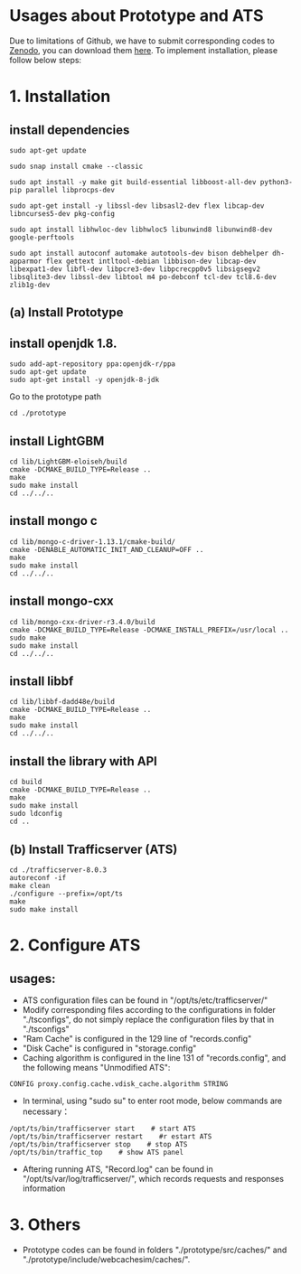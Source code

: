 # Usages about Prototype and ATS

Due to limitations of Github, we have to submit corresponding codes to [Zenodo](https://zenodo.org), you can download them [here](https://doi.org/10.5281/zenodo.6543551). To implement installation, please follow below steps:

# 1. Installation
## install dependencies
```
sudo apt-get update

sudo snap install cmake --classic

sudo apt install -y make git build-essential libboost-all-dev python3-pip parallel libprocps-dev

sudo apt-get install -y libssl-dev libsasl2-dev flex libcap-dev libncurses5-dev pkg-config

sudo apt install libhwloc-dev libhwloc5 libunwind8 libunwind8-dev google-perftools

sudo apt install autoconf automake autotools-dev bison debhelper dh-apparmor flex gettext intltool-debian libbison-dev libcap-dev libexpat1-dev libfl-dev libpcre3-dev libpcrecpp0v5 libsigsegv2 libsqlite3-dev libssl-dev libtool m4 po-debconf tcl-dev tcl8.6-dev zlib1g-dev
```

## (a) Install Prototype

## install openjdk 1.8.
```
sudo add-apt-repository ppa:openjdk-r/ppa
sudo apt-get update
sudo apt-get install -y openjdk-8-jdk
```

Go to the prototype path
```
cd ./prototype
```

## install LightGBM
```
cd lib/LightGBM-eloiseh/build
cmake -DCMAKE_BUILD_TYPE=Release ..
make
sudo make install
cd ../../..
```

## install mongo c
```
cd lib/mongo-c-driver-1.13.1/cmake-build/
cmake -DENABLE_AUTOMATIC_INIT_AND_CLEANUP=OFF ..
make
sudo make install
cd ../../..
```

## install mongo-cxx
```
cd lib/mongo-cxx-driver-r3.4.0/build
cmake -DCMAKE_BUILD_TYPE=Release -DCMAKE_INSTALL_PREFIX=/usr/local ..
sudo make
sudo make install
cd ../../..
```

## install libbf
```
cd lib/libbf-dadd48e/build
cmake -DCMAKE_BUILD_TYPE=Release ..
make
sudo make install
cd ../../..
```

## install the library with API
```
cd build
cmake -DCMAKE_BUILD_TYPE=Release ..
make
sudo make install
sudo ldconfig
cd ..
```

## (b) Install Trafficserver (ATS)
```
cd ./trafficserver-8.0.3
autoreconf -if
make clean
./configure --prefix=/opt/ts
make
sudo make install
```

# 2. Configure ATS

## usages:
- ATS configuration files can be found in "/opt/ts/etc/trafficserver/"
- Modify corresponding files according to the configurations in folder "./tsconfigs", do not simply replace the configuration files by that in "./tsconfigs"
- "Ram Cache" is configured in the 129 line of "records.config"
- "Disk Cache" is configured in "storage.config"
- Caching algorithm is configured in the line 131 of "records.config", and the following means "Unmodified ATS":
```
CONFIG proxy.config.cache.vdisk_cache.algorithm STRING
```
- In terminal, using "sudo su" to enter root mode, below commands are necessary：
```
/opt/ts/bin/trafficserver start    # start ATS
/opt/ts/bin/trafficserver restart    #r estart ATS  
/opt/ts/bin/trafficserver stop    # stop ATS
/opt/ts/bin/traffic_top    # show ATS panel
```
- Aftering running ATS, "Record.log" can be found in "/opt/ts/var/log/trafficserver/", which records requests and responses information 

# 3. Others
- Prototype codes can be found in folders "./prototype/src/caches/" and "./prototype/include/webcachesim/caches/".
